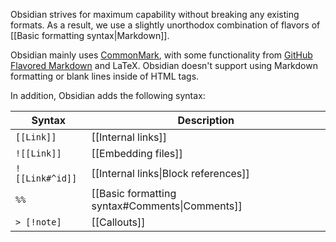 Obsidian strives for maximum capability without breaking any existing formats. As a result, we use a slightly unorthodox combination of flavors of [[Basic formatting syntax|Markdown]].

Obsidian mainly uses [CommonMark](https://commonmark.org/), with some functionality from [GitHub Flavored Markdown](https://github.github.com/gfm/) and LaTeX. Obsidian doesn't support using Markdown formatting or blank lines inside of HTML tags.

In addition, Obsidian adds the following syntax:

Syntax | Description
-|-
`[[Link]]` | [[Internal links]]
`![[Link]]` | [[Embedding files]]
`![[Link#^id]]` | [[Internal links\|Block references]]
`%%` | [[Basic formatting syntax#Comments\|Comments]]
`> [!note]` | [[Callouts]]


